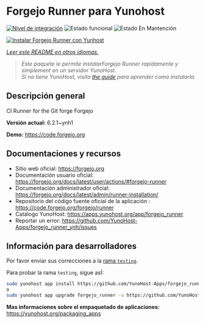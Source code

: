 <!--
Este archivo README esta generado automaticamente<https://github.com/YunoHost/apps/tree/master/tools/readme_generator>
No se debe editar a mano.
-->

# Forgejo Runner para Yunohost

[![Nivel de integración](https://apps.yunohost.org/badge/integration/forgejo_runner)](https://ci-apps.yunohost.org/ci/apps/forgejo_runner/)
![Estado funcional](https://apps.yunohost.org/badge/state/forgejo_runner)
![Estado En Mantención](https://apps.yunohost.org/badge/maintained/forgejo_runner)

[![Instalar Forgejo Runner con Yunhost](https://install-app.yunohost.org/install-with-yunohost.svg)](https://install-app.yunohost.org/?app=forgejo_runner)

*[Leer este README en otros idiomas.](./ALL_README.md)*

> *Este paquete le permite instalarForgejo Runner rapidamente y simplement en un servidor YunoHost.*  
> *Si no tiene YunoHost, visita [the guide](https://yunohost.org/install) para aprender como instalarla.*

## Descripción general

CI Runner for the Git forge Forgejo

**Versión actual:** 6.2.1~ynh1

**Demo:** <https://code.forgejo.org>
## Documentaciones y recursos

- Sitio web oficial: <https://forgejo.org>
- Documentación usuario oficial: <https://forgejo.org/docs/latest/user/actions/#forgejo-runner>
- Documentación administrador oficial: <https://forgejo.org/docs/latest/admin/runner-installation/>
- Repositorio del código fuente oficial de la aplicación : <https://code.forgejo.org/forgejo/runner>
- Catálogo YunoHost: <https://apps.yunohost.org/app/forgejo_runner>
- Reportar un error: <https://github.com/YunoHost-Apps/forgejo_runner_ynh/issues>

## Información para desarrolladores

Por favor enviar sus correcciones a la [rama `testing`](https://github.com/YunoHost-Apps/forgejo_runner_ynh/tree/testing).

Para probar la rama `testing`, sigue asÍ:

```bash
sudo yunohost app install https://github.com/YunoHost-Apps/forgejo_runner_ynh/tree/testing --debug
o
sudo yunohost app upgrade forgejo_runner -u https://github.com/YunoHost-Apps/forgejo_runner_ynh/tree/testing --debug
```

**Mas informaciones sobre el empaquetado de aplicaciones:** <https://yunohost.org/packaging_apps>
